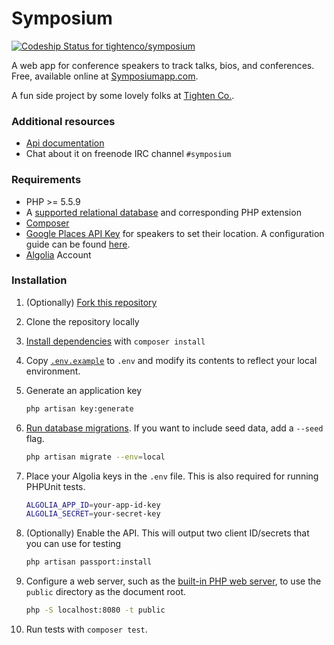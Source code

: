 # Symposium
[![Codeship Status for tightenco/symposium](https://codeship.com/projects/5dfd2740-dc61-0132-1e9f-025863fcc952/status?branch=master)](https://codeship.com/projects/79937)

A web app for conference speakers to track talks, bios, and conferences. Free, available online at [Symposiumapp.com](http://symposiumapp.com/).

A fun side project by some lovely folks at [Tighten Co.](http://tighten.co/).

### Additional resources

* [Api documentation](doc/api.md)
* Chat about it on freenode IRC channel `#symposium`

### Requirements

* PHP >= 5.5.9
* A [supported relational database](http://laravel.com/docs/5.1/database#introduction) and corresponding PHP extension
* [Composer](https://getcomposer.org/download/)
* [Google Places API Key](https://developers.google.com/places/web-service/get-api-key) for speakers to set their location. A configuration guide can be found [here](/google-guide.md).
* [Algolia](https://www.algolia.com/) Account

### Installation

1. (Optionally) [Fork this repository](https://help.github.com/articles/fork-a-repo/)
2. Clone the repository locally
3. [Install dependencies](https://getcomposer.org/doc/01-basic-usage.md#installing-dependencies) with `composer install`
4. Copy [`.env.example`](https://github.com/tightenco/symposium/blob/master/.env.example) to `.env` and modify its contents to reflect your local environment.
5. Generate an application key 

    ```bash 
    php artisan key:generate
    ```
    
6. [Run database migrations](http://laravel.com/docs/5.1/migrations#running-migrations). If you want to include seed data, add a `--seed` flag.

    ```bash
    php artisan migrate --env=local
    ```
    
7. Place your Algolia keys in the `.env` file. This is also required for running PHPUnit tests.
	
	```bash
	ALGOLIA_APP_ID=your-app-id-key
	ALGOLIA_SECRET=your-secret-key
	```
    
8. (Optionally) Enable the API. This will output two client ID/secrets that you can use for testing

    ```bash
    php artisan passport:install
    ```
    
9. Configure a web server, such as the [built-in PHP web server](http://php.net/manual/en/features.commandline.webserver.php), to use the `public` directory as the document root.

    ```bash
    php -S localhost:8080 -t public
    ```
10. Run tests with `composer test`.
